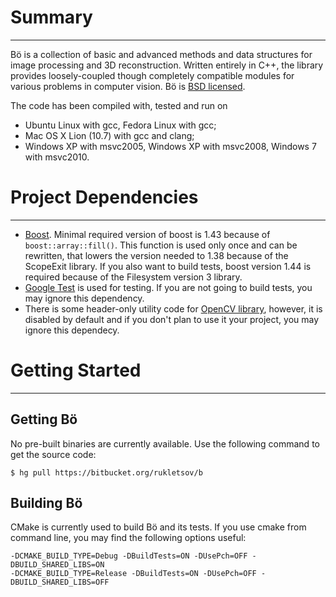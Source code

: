 
# Summary
--------------------------------------------------------------------------------
Bö is a collection of basic and advanced methods and data structures for image processing and 3D reconstruction. Written entirely in C++, the library provides loosely-coupled though completely compatible modules for various problems in computer vision. Bö is [BSD licensed](http://opensource.org/licenses/bsd-license.php).

The code has been compiled with, tested and run on

 * Ubuntu Linux with gcc, Fedora Linux with gcc;
 * Mac OS X Lion (10.7) with gcc and clang;
 * Windows XP with msvc2005, Windows XP with msvc2008, Windows 7 with msvc2010.

# Project Dependencies
--------------------------------------------------------------------------------
 * [Boost](http://www.boost.org/). Minimal required version of boost is 1.43 because of `boost::array::fill()`. This function is used only once and can be rewritten, that lowers the version needed to 1.38 because of the ScopeExit library. If you also want to build tests, boost version 1.44 is required because of the Filesystem version 3 library.
 * [Google Test](http://code.google.com/p/googletest/) is used for testing. If you are not going to build tests, you may ignore this dependency. 
 * There is some header-only utility code for [OpenCV library](http://sourceforge.net/projects/opencvlibrary/), however, it is disabled by default and if you don't plan to use it your project, you may ignore this dependecy.

# Getting Started
--------------------------------------------------------------------------------
## Getting Bö
No pre-built binaries are currently available. Use the following command to get the source code:

    $ hg pull https://bitbucket.org/rukletsov/b

## Building Bö
CMake is currently used to build Bö and its tests. If you use cmake from command line, you may find the following options useful:

    -DCMAKE_BUILD_TYPE=Debug -DBuildTests=ON -DUsePch=OFF -DBUILD_SHARED_LIBS=ON
    -DCMAKE_BUILD_TYPE=Release -DBuildTests=ON -DUsePch=OFF -DBUILD_SHARED_LIBS=OFF
